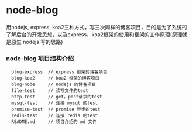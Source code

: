 # node-blog
用nodejs, express, koa2三种方式，写三次同样的博客项目，目的是为了系统的了解后台的开发思想，以及express，koa2框架的使用和框架的工作原理(原理就是原生 nodejs 写的思路)

### node-blog 项目结构介绍
```
  blog-express  // express 框架的博客项目
  blog-koa2     // koa2 框架的博客项目
  blog-node     // nodejs 的博客项目
  file-test     // 读写文件的test
  http-test     // get，post请求的test
  mysql-test    // 连接 mysql 的test
  promise-test  // promise 异步的test
  redis-test    // 连接 redis 的test
  README.md     // 项目介绍的 md 文件
```

